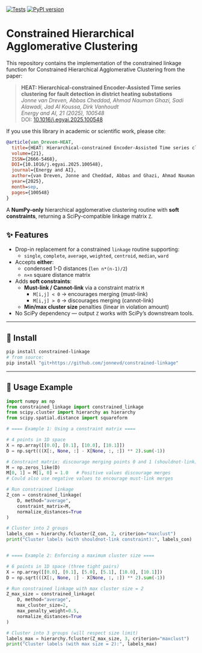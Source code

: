 [![Tests](https://github.com/jonnevd/constrained-linkage/actions/workflows/test.yml/badge.svg)](https://github.com/jonnevd/constrained-linkage/actions/workflows/test.yml)
[![PyPI version](https://img.shields.io/pypi/v/constrained-linkage.svg)](https://pypi.org/project/constrained-linkage/)

# Constrained Hierarchical Agglomerative Clustering
This repository contains the implementation of the constrained linkage function for Constrained Hierarchical Agglomerative Clustering from the paper:

> **HEAT: Hierarchical-constrained Encoder-Assisted Time series clustering for fault detection in district heating substations**  
> *Jonne van Dreven, Abbas Cheddad, Ahmad Nauman Ghazi, Sadi Alawadi, Jad Al Koussa, Dirk Vanhoudt*  
> *Energy and AI, 21 (2025), 100548*  
> DOI: [10.1016/j.egyai.2025.100548](https://doi.org/10.1016/j.egyai.2025.100548)

If you use this library in academic or scientific work, please cite:

```bibtex
@article{van_Dreven-HEAT,
  title={HEAT: Hierarchical-constrained Encoder-Assisted Time series clustering for fault detection in district heating substations},
  volume={21},
  ISSN={2666-5468},
  DOI={10.1016/j.egyai.2025.100548},
  journal={Energy and AI},
  author={van Dreven, Jonne and Cheddad, Abbas and Ghazi, Ahmad Nauman and Alawadi, Sadi and Al Koussa, Jad and Vanhoudt, Dirk},
  year={2025},
  month=sep,
  pages={100548}
}
```

A **NumPy-only** hierarchical agglomerative clustering routine with **soft constraints**, returning a SciPy-compatible linkage matrix `Z`.

## ✨ Features

- Drop-in replacement for a constrained `linkage` routine supporting:
  - `single`, `complete`, `average`, `weighted`, `centroid`, `median`, `ward`
- Accepts **either**:
  - condensed 1-D distances (`len n*(n-1)/2`)
  - `n×n` square distance matrix
- Adds **soft constraints**:
  - **Must-link / Cannot-link** via a constraint matrix `M`
    - `M[i,j] < 0` → encourages merging (must-link)
    - `M[i,j] > 0` → discourages merging (cannot-link)
  - **Min/max cluster size** penalties (linear in violation amount)
- No SciPy dependency — output `Z` works with SciPy’s downstream tools.

---

## 🔧 Install

```bash
pip install constrained-linkage
# from source:
pip install "git+https://github.com/jonnevd/constrained-linkage"
```

---

## 🚀 Usage Example

```python
import numpy as np
from constrained_linkage import constrained_linkage
from scipy.cluster import hierarchy as hierarchy
from scipy.spatial.distance import squareform

# ==== Example 1: Using a constraint matrix ====

# 4 points in 1D space
X = np.array([[0.0], [0.1], [10.0], [10.1]])
D = np.sqrt(((X[:, None, :] - X[None, :, :]) ** 2).sum(-1))

# Constraint matrix: discourage merging points 0 and 1 (shouldnot-link)
M = np.zeros_like(D)
M[0, 1] = M[1, 0] = 1.0   # Positive values discourage merges
# Could also use negative values to encourage must-link merges

# Run constrained linkage
Z_con = constrained_linkage(
    D, method="average", 
    constraint_matrix=M, 
    normalize_distances=True
)

# Cluster into 2 groups
labels_con = hierarchy.fcluster(Z_con, 2, criterion="maxclust")
print("Cluster labels (with shouldnot-link constraint):", labels_con)


# ==== Example 2: Enforcing a maximum cluster size ====

# 6 points in 1D space (three tight pairs)
X = np.array([[0.0], [0.1], [5.0], [5.1], [10.0], [10.1]])
D = np.sqrt(((X[:, None, :] - X[None, :, :]) ** 2).sum(-1))

# Run constrained linkage with max cluster size = 2
Z_max_size = constrained_linkage(
    D, method="average",
    max_cluster_size=2,
    max_penalty_weight=0.5,
    normalize_distances=True
)

# Cluster into 3 groups (will respect size limit)
labels_max = hierarchy.fcluster(Z_max_size, 3, criterion="maxclust")
print("Cluster labels (with max size = 2):", labels_max)
```